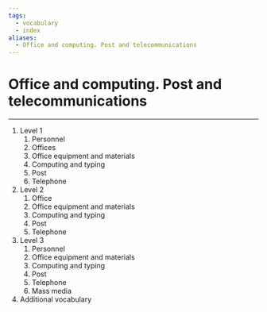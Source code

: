 ```yaml
---
tags:
  - vocabulary
  - index
aliases:
  - Office and computing. Post and telecommunications
---
```

# Office and computing. Post and telecommunications
---
1. Level 1
	1. Personnel
	2. Offices
	3. Office equipment and materials
	4. Computing and typing
	5. Post
	6. Telephone
2. Level 2
	1. Office
	2. Office equipment and materials
	3. Computing and typing
	4. Post
	5. Telephone
3. Level 3
	1. Personnel
	2. Office equipment and materials
	3. Computing and typing
	4. Post
	5. Telephone
	6. Mass media
4. Additional vocabulary